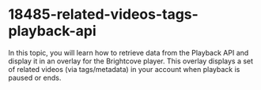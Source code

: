 # 18485-related-videos-tags-playback-api
In this topic, you will learn how to retrieve data from the Playback API and display it in an overlay for the Brightcove player. This overlay displays a set of related videos (via tags/metadata) in your account when playback is paused or ends.
